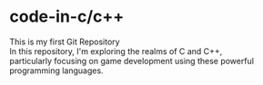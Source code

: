 # code-in-c/c++
This is my first Git Repository
<br>
In this repository, I'm exploring the realms of C and C++,<br>particularly focusing on game development using these powerful programming languages.
